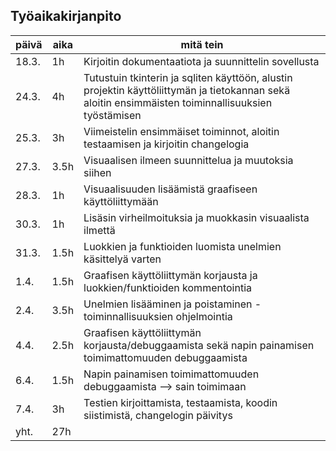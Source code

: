 ## Työaikakirjanpito

| päivä | aika | mitä tein |
| ----- | ---- | --------- |
| 18.3. | 1h   | Kirjoitin dokumentaatiota ja suunnittelin sovellusta |
| 24.3. | 4h   | Tutustuin tkinterin ja sqliten käyttöön, alustin projektin käyttöliittymän ja tietokannan sekä aloitin ensimmäisten toiminnallisuuksien työstämisen|
| 25.3. | 3h   | Viimeistelin ensimmäiset toiminnot, aloitin testaamisen ja kirjoitin changelogia |
| 27.3. | 3.5h | Visuaalisen ilmeen suunnittelua ja muutoksia siihen |
| 28.3. | 1h   | Visuaalisuuden lisäämistä graafiseen käyttöliittymään |
| 30.3. | 1h   | Lisäsin virheilmoituksia ja muokkasin visuaalista ilmettä |
| 31.3. | 1.5h | Luokkien ja funktioiden luomista unelmien käsittelyä varten |
| 1.4.  | 1.5h | Graafisen käyttöliittymän korjausta ja luokkien/funktioiden kommentointia |
| 2.4.  | 3.5h | Unelmien lisääminen ja poistaminen -toiminnallisuuksien ohjelmointia |
| 4.4.  | 2.5h | Graafisen käyttöliittymän korjausta/debuggaamista sekä napin painamisen toimimattomuuden debuggaamista |
| 6.4.  | 1.5h | Napin painamisen toimimattomuuden debuggaamista --> sain toimimaan |
| 7.4.  | 3h   | Testien kirjoittamista, testaamista, koodin siistimistä, changelogin päivitys |
| yht.  | 27h  |
